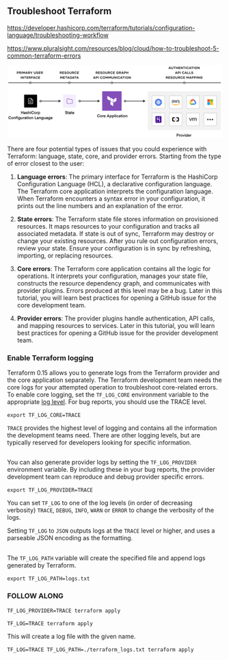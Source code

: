 ## Troubleshoot Terraform

https://developer.hashicorp.com/terraform/tutorials/configuration-language/troubleshooting-workflow 

https://www.pluralsight.com/resources/blog/cloud/how-to-troubleshoot-5-common-terraform-errors 

![Assets](/learn-terraform-aws-instance/Images/assets.PNG)

There are four potential types of issues that you could experience with Terraform: language, state, core, and provider errors. Starting from the type of error closest to the user:

1. **Language errors**: The primary interface for Terraform is the HashiCorp Configuration Language (HCL), a declarative configuration language. The Terraform core application interprets the configuration language. When Terraform encounters a syntax error in your configuration, it prints out the line numbers and an explanation of the error.

2. **State errors**: The Terraform state file stores information on provisioned resources. It maps resources to your configuration and tracks all associated metadata. If state is out of sync, Terraform may destroy or change your existing resources. After you rule out configuration errors, review your state. Ensure your configuration is in sync by refreshing, importing, or replacing resources.

3. **Core errors**: The Terraform core application contains all the logic for operations. It interprets your configuration, manages your state file, constructs the resource dependency graph, and communicates with provider plugins. Errors produced at this level may be a bug. Later in this tutorial, you will learn best practices for opening a GitHub issue for the core development team.

4. **Provider errors**: The provider plugins handle authentication, API calls, and mapping resources to services. Later in this tutorial, you will learn best practices for opening a GitHub issue for the provider development team.

### Enable Terraform logging

Terraform 0.15 allows you to generate logs from the Terraform provider and the core application separately. The Terraform development team needs the core logs for your attempted operation to troubleshoot core-related errors. To enable core logging, set the `TF_LOG_CORE` environment variable to the appropriate [log level](https://developer.hashicorp.com/terraform/internals/debugging). For bug reports, you should use the TRACE level.

```
export TF_LOG_CORE=TRACE
```
`TRACE` provides the highest level of logging and contains all the information the development teams need. There are other logging levels, but are typically reserved for developers looking for specific information.

## 
You can also generate provider logs by setting the `TF_LOG_PROVIDER` environment variable. By including these in your bug reports, the provider development team can reproduce and debug provider specific errors.

```
export TF_LOG_PROVIDER=TRACE
```

You can set `TF_LOG` to one of the log levels (in order of decreasing verbosity) `TRACE`, `DEBUG`, `INFO`, `WARN` or `ERROR` to change the verbosity of the logs.

Setting `TF_LOG` to `JSON` outputs logs at the `TRACE` level or higher, and uses a parseable JSON encoding as the formatting.

## 

The `TF_LOG_PATH` variable will create the specified file and append logs generated by Terraform.

```
export TF_LOG_PATH=logs.txt
```

### FOLLOW ALONG

```
TF_LOG_PROVIDER=TRACE terraform apply
```

```
TF_LOG=TRACE terraform apply
```

This will create a log file with the given name. 
```
TF_LOG=TRACE TF_LOG_PATH=./terraform_logs.txt terraform apply 
```